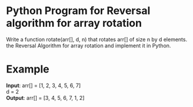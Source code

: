 # Python Program for Reversal algorithm for array rotation
Write a function rotate(arr[], d, n) that rotates arr[] of size n by d elements. the Reversal Algorithm for array rotation and implement it in Python.

# Example
<b>Input</b>:  arr[] = [1, 2, 3, 4, 5, 6, 7] <br>
         d = 2 <br>
<b>Output</b>: arr[] = [3, 4, 5, 6, 7, 1, 2] <br>
